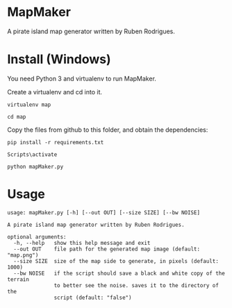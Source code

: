 # MapMaker
A pirate island map generator written by Ruben Rodrigues.


# Install (Windows)

You need Python 3 and virtualenv to run MapMaker.

Create a virtualenv and cd into it.
```
virtualenv map

cd map
```

Copy the files from github to this folder, and obtain the dependencies:

```
pip install -r requirements.txt

Scripts\activate

python mapMaker.py
```

# Usage

```
usage: mapMaker.py [-h] [--out OUT] [--size SIZE] [--bw NOISE]

A pirate island map generator written by Ruben Rodrigues.

optional arguments:
  -h, --help   show this help message and exit
  --out OUT    file path for the generated map image (default: "map.png")
  --size SIZE  size of the map side to generate, in pixels (default: 1000)
  --bw NOISE   if the script should save a black and white copy of the terrain
               to better see the noise. saves it to the directory of the
               script (default: "false")
```
